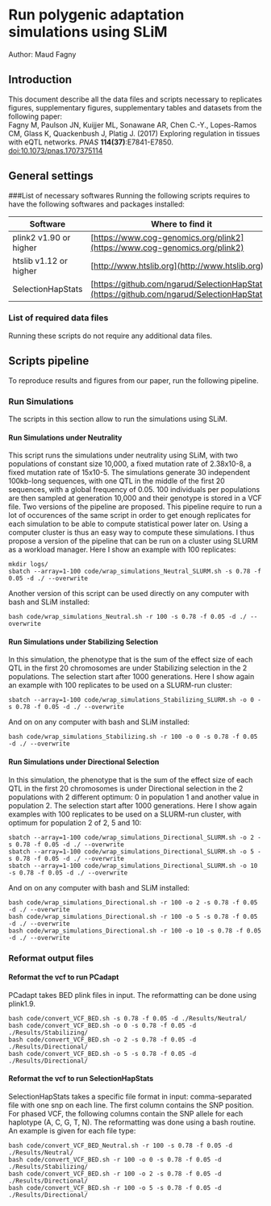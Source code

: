 # Run polygenic adaptation simulations using SLiM
Author: Maud Fagny

## Introduction
This document describe all the data files and scripts necessary to replicates figures, supplementary figures, supplementary tables and datasets from the following paper:  
Fagny M, Paulson JN, Kuijjer ML, Sonawane AR, Chen C.-Y., Lopes-Ramos CM, Glass K, Quackenbush J, Platig J. (2017) Exploring regulation in tissues with eQTL networks. _PNAS_ __114(37)__:E7841-E7850. [doi:10.1073/pnas.1707375114]()  

## General settings

###List of necessary softwares
Running the following scripts requires to have the following softwares and packages installed:

Software               | Where to find it  
---------------------- | ---------------------------------------------------  
plink2 v1.90 or higher | [https://www.cog-genomics.org/plink2](https://www.cog-genomics.org/plink2)  
htslib v1.12 or higher | [http://www.htslib.org](http://www.htslib.org)  
SelectionHapStats      | [https://github.com/ngarud/SelectionHapStats/](https://github.com/ngarud/SelectionHapStats)  

### List of required data files
Running these scripts do not require any additional data files.


## Scripts pipeline
To reproduce results and figures from our paper, run the following pipeline.

### Run Simulations
The scripts in this section allow to run the simulations using SLiM.

#### Run Simulations under Neutrality
This script runs the simulations under neutrality using SLiM, with two populations of constant size 10,000, a fixed mutation rate of 2.38x10-8, a fixed mutation rate of 15x10-5. The simulations generate 30 independent 100kb-long sequences, with one QTL in the middle of the first 20 sequences, with a global frequency of 0.05. 100 individuals per populations are then sampled at generation 10,000 and their genotype is stored in a VCF file.
Two versions of the pipeline are proposed. This pipeline require to run a lot of occurences of the same script in order to get enough replicates for each simulation to be able to compute statistical power later on. Using a computer cluster is thus an easy way to compute these simulations. I thus propose a version of the pipeline that can be run on a cluster using SLURM as a workload manager. Here I show an example with 100 replicates: 
```{bash qc, eval=FALSE}
mkdir logs/
sbatch --array=1-100 code/wrap_simulations_Neutral_SLURM.sh -s 0.78 -f 0.05 -d ./ --overwrite
```
Another version of this script can be used directly on any computer with bash and SLiM installed:
```{bash qc, eval=FALSE}
bash code/wrap_simulations_Neutral.sh -r 100 -s 0.78 -f 0.05 -d ./ --overwrite
```

#### Run Simulations under Stabilizing Selection
In this simulation, the phenotype that is the sum of the effect size of each QTL in the first 20 chromosomes are under Stabilizing selection in the 2 populations. The selection start after 1000 generations. Here I show again an example with 100 replicates to be used on a SLURM-run cluster: 
```{bash qc, eval=FALSE}
sbatch --array=1-100 code/wrap_simulations_Stabilizing_SLURM.sh -o 0 -s 0.78 -f 0.05 -d ./ --overwrite
```
And on on any computer with bash and SLiM installed:
```{bash qc, eval=FALSE}
bash code/wrap_simulations_Stabilizing.sh -r 100 -o 0 -s 0.78 -f 0.05 -d ./ --overwrite
```

#### Run Simulations under Directional Selection
In this simulation, the phenotype that is the sum of the effect size of each QTL in the first 20 chromosomes is under Directional selection in the 2 populations with 2 different optimum: 0 in population 1 and another value in population 2. The selection start after 1000 generations. Here I show again examples with 100 replicates to be used on a SLURM-run cluster, with optimum for population 2 of 2, 5 and 10: 
```{bash qc, eval=FALSE}
sbatch --array=1-100 code/wrap_simulations_Directional_SLURM.sh -o 2 -s 0.78 -f 0.05 -d ./ --overwrite
sbatch --array=1-100 code/wrap_simulations_Directional_SLURM.sh -o 5 -s 0.78 -f 0.05 -d ./ --overwrite
sbatch --array=1-100 code/wrap_simulations_Directional_SLURM.sh -o 10 -s 0.78 -f 0.05 -d ./ --overwrite
```
And on on any computer with bash and SLiM installed:
```{bash qc, eval=FALSE}
bash code/wrap_simulations_Directional.sh -r 100 -o 2 -s 0.78 -f 0.05 -d ./ --overwrite
bash code/wrap_simulations_Directional.sh -r 100 -o 5 -s 0.78 -f 0.05 -d ./ --overwrite
bash code/wrap_simulations_Directional.sh -r 100 -o 10 -s 0.78 -f 0.05 -d ./ --overwrite
```

### Reformat output files

#### Reformat the vcf to run PCadapt
PCadapt takes BED plink files in input. The reformatting can be done using plink1.9.
```{bash qc, eval=FALSE}
bash code/convert_VCF_BED.sh -s 0.78 -f 0.05 -d ./Results/Neutral/
bash code/convert_VCF_BED.sh -o 0 -s 0.78 -f 0.05 -d ./Results/Stabilizing/
bash code/convert_VCF_BED.sh -o 2 -s 0.78 -f 0.05 -d ./Results/Directional/
bash code/convert_VCF_BED.sh -o 5 -s 0.78 -f 0.05 -d ./Results/Directional/
```

#### Reformat the vcf to run SelectionHapStats
SelectionHapStats takes a specific file format in input: comma-separated file with one snp on each line. The first column contains the SNP position. For phased VCF, the following columns contain the SNP allele for each haplotype (A, C, G, T, N). The reformatting was done using a bash routine. An example is given for each file type:
```{bash qc, eval=FALSE}
bash code/convert_VCF_BED_Neutral.sh -r 100 -s 0.78 -f 0.05 -d ./Results/Neutral/
bash code/convert_VCF_BED.sh -r 100 -o 0 -s 0.78 -f 0.05 -d ./Results/Stabilizing/
bash code/convert_VCF_BED.sh -r 100 -o 2 -s 0.78 -f 0.05 -d ./Results/Directional/
bash code/convert_VCF_BED.sh -r 100 -o 5 -s 0.78 -f 0.05 -d ./Results/Directional/
```

